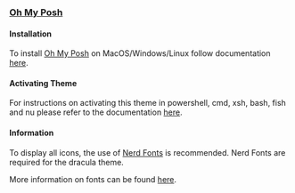 ### [Oh My Posh](https://ohmyposh.dev)

#### Installation 

To install [Oh My Posh](https://ohmyposh.dev) on MacOS/Windows/Linux follow documentation [here](https://ohmyposh.dev/docs/installation/windows).

#### Activating Theme 

For instructions on activating this theme in powershell, cmd, xsh, bash, fish and nu please refer to the documentation [here](https://ohmyposh.dev/docs/installation/prompt). 

#### Information

To display all icons, the use of [Nerd Fonts](https://www.nerdfonts.com/) is recommended. Nerd Fonts are required for the dracula theme.

More information on fonts can be found [here](https://ohmyposh.dev/docs/configuration/fonts).
